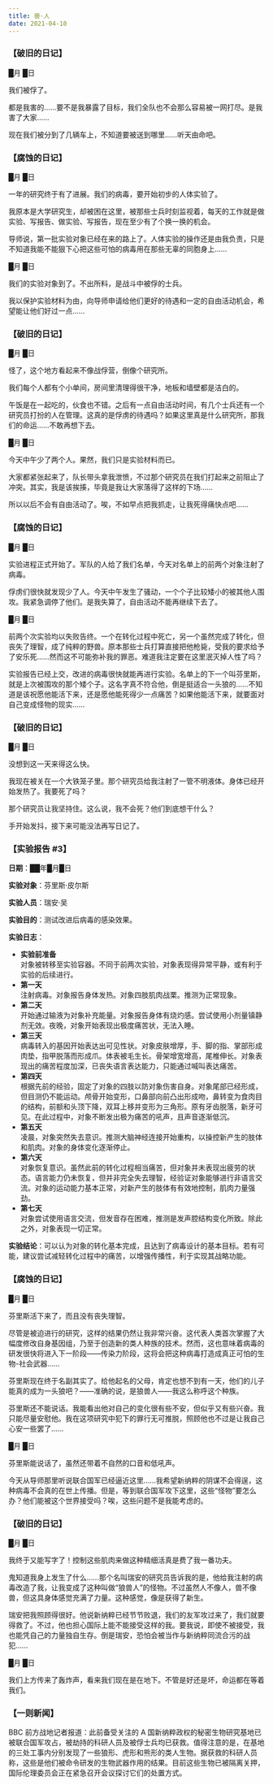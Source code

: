 ```yaml
---
title: 兽·人
date: 2021-04-10
---
```


### 【破旧的日记】

<!-- more: -->

█月 █日

我们被俘了。

都是我害的……要不是我暴露了目标，我们全队也不会那么容易被一网打尽。是我害了大家……

现在我们被分到了几辆车上，不知道要被送到哪里……听天由命吧。

<!-- more -->

### 【腐蚀的日记】

█月 █日

一年的研究终于有了进展。我们的病毒，要开始初步的人体实验了。

我原本是大学研究生，却被困在这里，被那些士兵时刻监视着，每天的工作就是做实验、写报告、做实验、写报告，现在至少有了个换一换的机会。

导师说，第一批实验对象已经在来的路上了。人体实验的操作还是由我负责，只是不知道我能不能狠下心把这些可怕的病毒用在那些无辜的同胞身上……

█月 █日

我们的实验对象到了。不出所料，是战斗中被俘的士兵。

我以保护实验材料为由，向导师申请给他们更好的待遇和一定的自由活动机会，希望能让他们好过一点……

### 【破旧的日记】

█月 █日

怪了，这个地方看起来不像战俘营，倒像个研究所。

我们每个人都有个小单间，房间里清理得很干净，地板和墙壁都是洁白的。

午饭是在一起吃的，伙食也不错。之后有一点自由活动时间，有几个士兵还有一个研究员打扮的人在管理。这真的是俘虏的待遇吗？如果这里真是什么研究所，那我们的命运……不敢再想下去。

█月 █日

今天中午少了两个人。果然，我们只是实验材料而已。

大家都紧张起来了，队长带头拿我泄愤，不过那个研究员在我们打起来之前阻止了冲突。其实，我是该挨揍，毕竟是我让大家落得了这样的下场……

所以以后不会有自由活动了。唉，不如早点把我抓走，让我死得痛快点吧……

### 【腐蚀的日记】

█月 █日

实验进程正式开始了。军队的人给了我们名单，今天对名单上的前两个对象注射了病毒。

俘虏们很快就发现少了人。今天中午发生了骚动，一个个子比较矮小的被其他人围攻。我紧急调停了他们。是我失算了，自由活动不能再继续下去了。

█月 █日

前两个次实验均以失败告终。一个在转化过程中死亡，另一个虽然完成了转化，但丧失了理智，成了纯粹的野兽。原本那些士兵打算直接把他枪毙，受我的要求给予了安乐死……然而这不可能弥补我的罪恶。难道我注定要在这里泯灭掉人性了吗？

实验报告已经上交，改进的病毒很快就能再进行实验。名单上的下一个叫芬里斯，就是上次被围攻的那个矮个子。这名字真不符合他，倒是挺适合一头狼的……不知道是该祝愿他能活下来，还是愿他能死得少一点痛苦？如果他能活下来，就要面对自己变成怪物的现实……

### 【破旧的日记】

█月 █日

没想到这一天来得这么快。

我现在被关在一个大铁笼子里。那个研究员给我注射了一管不明液体。身体已经开始发热了。我要死了吗？

那个研究员让我坚持住。这么说，我不会死？他们到底想干什么？

手开始发抖，接下来可能没法再写日记了。

### 【实验报告 #3】

**日期**：██年█月█日

**实验对象**：芬里斯·皮尔斯

**实验人员**：瑞安·吴

**实验目的**：测试改进后病毒的感染效果。

**实验日志**：

- **实验前准备**\
  对象被转移至实验容器。不同于前两次实验，对象表现得异常平静，或有利于实验的后续进行。
- **第一天**\
  注射病毒。对象报告身体发热。对象四肢肌肉战栗。推测为正常现象。
- **第二天**\
  开始通过输液为对象补充能量。对象报告身体有烧灼感。尝试使用小剂量镇静剂无效。夜晚，对象开始表现出极度痛苦状，无法入睡。
- **第三天**\
  病毒转入的基因开始表达出可见性状。对象皮肤增厚，手、脚的指、掌部形成肉垫，指甲脱落而形成爪。体表被毛生长。骨架增宽增高，尾椎伸长。对象表现出的痛苦程度加深，已丧失语言表达能力，只能通过喊叫表达痛苦。
- **第四天**\
  根据先前的经验，固定了对象的四肢以防对象伤害自身。对象尾部已经形成，但目测仍不能运动。颅骨开始变形，口鼻部向前凸出形成吻，鼻转变为食肉目的结构，前额和头顶下降，双耳上移并变形为三角形。原有牙齿脱落，新牙可见。在此过程中，对象不断发出极为痛苦的吼声，且声音逐渐低沉。
- **第五天**\
  凌晨，对象突然失去意识。推测大脑神经连接开始重构，以操控新产生的肢体和肌肉。对象的身体变化逐渐停止。
- **第六天**\
  对象恢复意识。虽然此前的转化过程相当痛苦，但对象并未表现出疲劳的状态。语言能力仍未恢复，但并非完全失去理智，经验证对象能够进行非语言交流。对象的运动能力基本正常，对新产生的肢体有有效地控制，肌肉力量强劲。
- **第七天**\
  对象尝试使用语言交流，但发音存在困难，推测是发声腔结构变化所致。除此之外，对象表现一切正常。

**实验结论**：可以认为对象的转化基本完成，且达到了病毒设计的基本目标。若有可能，建议尝试减轻转化过程中的痛苦，以增强传播性，利于实现其战略功能。

### 【腐蚀的日记】

█月 █日

芬里斯活下来了，而且没有丧失理智。

尽管是被迫进行的研究，这样的结果仍然让我非常兴奋。这代表人类首次掌握了大幅度修改自身基因组，乃至于创造新的类人种族的技术。然而，这也意味着病毒的研发很快将进入下一阶段——传染力阶段，这将会把这种病毒打造成真正可怕的生物-社会武器……

芬里斯现在终于名副其实了。给他起名的父母，肯定也想不到有一天，他们的儿子能真的成为一头狼吧？——准确的说，是狼兽人——我这么称呼这个种族。

芬里斯还不能说话。我能看出他对自己的变化很有些不安，但似乎又有些兴奋。我只能尽量安慰他。我在这项研究中犯下的罪行无可推脱，照顾他也不过是让我自己心安一些罢了……

█月 █日

芬里斯能说话了，虽然还带着不自然的口音和低吼声。

今天从导师那里听说联合国军已经逼近这里……我希望新纳粹的阴谋不会得逞，这种病毒不会真的在世上传播。但是，等到联合国军攻下这里，这些“怪物”要怎么办？他们能被这个世界接受吗？唉，这些问题不是我能考虑的。

### 【破旧的日记】

█月 █日

我终于又能写字了！控制这些肌肉来做这种精细活真是费了我一番功夫。

鬼知道我身上发生了什么……那个名叫瑞安的研究员告诉我的是，他给我注射的病毒改造了我，让我变成了这种叫做“狼兽人”的怪物。不过虽然人不像人，兽不像兽，但这具身体感觉充满了力量。这种感觉，像是获得了新生。

瑞安把我照顾得很好。他说新纳粹已经节节败退，我们的友军攻过来了，我们就要得救了。不过，他也担心国际上能不能接受这样的我。要我说，即使不被接受，我也能凭自己的力量独自生存。倒是瑞安，恐怕会被当作与新纳粹同流合污的战犯……

█月 █日

我们上方传来了轰炸声，看来我们现在是在地下。不管是好还是坏，命运都在等着我们。

### 【一则新闻】

BBC 前方战地记者报道：此前备受关注的 A 国新纳粹政权的秘密生物研究基地已被联合国军攻占，被劫持的科研人员及被俘士兵均已获救。值得注意的是，在基地的三处工事内分别发现了一些狼形、虎形和熊形的类人生物。据获救的科研人员称，这些是他们被命令研发的生物武器作用的结果。目前这些生物已被隔离关押，国际伦理委员会正在紧急召开会议探讨它们的处置方式。
